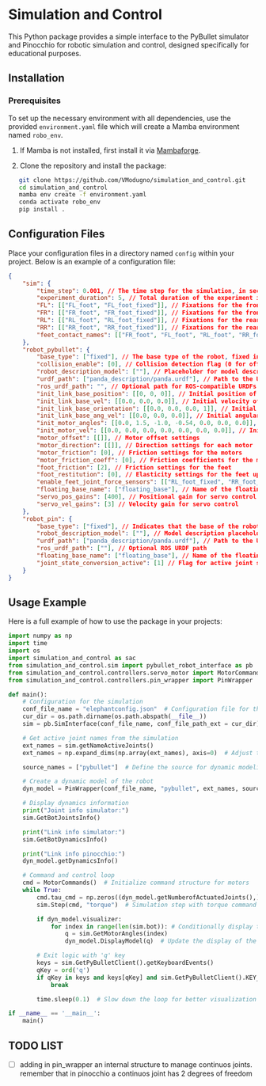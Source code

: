 # Simulation and Control

This Python package provides a simple interface to the PyBullet simulator and Pinocchio for robotic simulation and control, designed specifically for educational purposes.

## Installation

### Prerequisites

To set up the necessary environment with all dependencies, use the provided `environment.yaml` file which will create a Mamba environment named `robo_env`.

1. If Mamba is not installed, first install it via [Mambaforge](https://github.com/conda-forge/miniforge#mambaforge).

2. Clone the repository and install the package:
```bash
   git clone https://github.com/VModugno/simulation_and_control.git
   cd simulation_and_control
   mamba env create -f environment.yaml
   conda activate robo_env
   pip install . 
```


## Configuration Files

Place your configuration files in a directory named `config` within your project. Below is an example of a configuration file:
```json
{
    "sim": {
        "time_step": 0.001, // The time step for the simulation, in seconds
        "experiment_duration": 5, // Total duration of the experiment in seconds
        "FL": [["FL_foot", "FL_foot_fixed"]], // Fixations for the front-left foot
        "FR": [["FR_foot", "FR_foot_fixed"]], // Fixations for the front-right foot
        "RL": [["RL_foot", "RL_foot_fixed"]], // Fixations for the rear-left foot
        "RR": [["RR_foot", "RR_foot_fixed"]], // Fixations for the rear-right foot
        "feet_contact_names": [["FR_foot", "FL_foot", "RL_foot", "RR_foot"]] // Names of contact points for the feet
    },
    "robot_pybullet": {
        "base_type": ["fixed"], // The base type of the robot, fixed in this case
        "collision_enable": [0], // Collision detection flag (0 for off)
        "robot_description_model": [""], // Placeholder for model descriptions
        "urdf_path": ["panda_description/panda.urdf"], // Path to the URDF file for the robot
        "ros_urdf_path": "", // Optional path for ROS-compatible URDFs
        "init_link_base_position": [[0, 0, 0]], // Initial position of the robot base
        "init_link_base_vel": [[0.0, 0.0, 0.0]], // Initial velocity of the robot base
        "init_link_base_orientation": [[0.0, 0.0, 0.0, 1]], // Initial orientation quaternion of the robot base
        "init_link_base_ang_vel": [[0.0, 0.0, 0.0]], // Initial angular velocity of the robot base
        "init_motor_angles": [[0.0, 1.5, -1.0, -0.54, 0.0, 0.0, 0.0]], // Initial angles for the motors
        "init_motor_vel": [[0.0, 0.0, 0.0, 0.0, 0.0, 0.0, 0.0]], // Initial velocities for the motors
        "motor_offset": [[]], // Motor offset settings
        "motor_direction": [[]], // Direction settings for each motor
        "motor_friction": [0], // Friction settings for the motors
        "motor_friction_coeff": [0], // Friction coefficients for the motors
        "foot_friction": [2], // Friction settings for the feet
        "foot_restitution": [0], // Elasticity settings for the feet upon impact
        "enable_feet_joint_force_sensors": [["RL_foot_fixed", "RR_foot_fixed", "FL_foot_fixed", "FR_foot_fixed"]], // Force sensors at the feet joints
        "floating_base_name": ["floating_base"], // Name of the floating base
        "servo_pos_gains": [400], // Positional gain for servo control
        "servo_vel_gains": [3] // Velocity gain for servo control
    },
    "robot_pin": {
        "base_type": ["fixed"], // Indicates that the base of the robot is fixed
        "robot_description_model": [""], // Model description placeholder
        "urdf_path": ["panda_description/panda.urdf"], // Path to the URDF file
        "ros_urdf_path": [""], // Optional ROS URDF path
        "floating_base_name": ["floating_base"], // Name of the floating base
        "joint_state_conversion_active": [1] // Flag for active joint state conversion
    }
}
```

## Usage Example

Here is a full example of how to use the package in your projects:


```python
import numpy as np
import time
import os
import simulation_and_control as sac
from simulation_and_control.sim import pybullet_robot_interface as pb
from simulation_and_control.controllers.servo_motor import MotorCommands
from simulation_and_control.controllers.pin_wrapper import PinWrapper

def main():
    # Configuration for the simulation
    conf_file_name = "elephantconfig.json"  # Configuration file for the robot
    cur_dir = os.path.dirname(os.path.abspath(__file__))
    sim = pb.SimInterface(conf_file_name, conf_file_path_ext = cur_dir)  # Initialize simulation interface

    # Get active joint names from the simulation
    ext_names = sim.getNameActiveJoints()
    ext_names = np.expand_dims(np.array(ext_names), axis=0)  # Adjust the shape for compatibility

    source_names = ["pybullet"]  # Define the source for dynamic modeling

    # Create a dynamic model of the robot
    dyn_model = PinWrapper(conf_file_name, "pybullet", ext_names, source_names, False,0,cur_dir)

    # Display dynamics information
    print("Joint info simulator:")
    sim.GetBotJointsInfo()

    print("Link info simulator:")
    sim.GetBotDynamicsInfo()

    print("Link info pinocchio:")
    dyn_model.getDynamicsInfo()

    # Command and control loop
    cmd = MotorCommands()  # Initialize command structure for motors
    while True:
        cmd.tau_cmd = np.zeros((dyn_model.getNumberofActuatedJoints(),))  # Zero torque command
        sim.Step(cmd, "torque")  # Simulation step with torque command

        if dyn_model.visualizer: 
            for index in range(len(sim.bot)): # Conditionally display the robot model
                q = sim.GetMotorAngles(index)
                dyn_model.DisplayModel(q)  # Update the display of the robot model

        # Exit logic with 'q' key
        keys = sim.GetPyBulletClient().getKeyboardEvents()
        qKey = ord('q')
        if qKey in keys and keys[qKey] and sim.GetPyBulletClient().KEY_WAS_TRIGGERED:
            break

        time.sleep(0.1)  # Slow down the loop for better visualization

if __name__ == '__main__':
    main()
```

## TODO LIST

- [ ] adding in pin_wrapper an internal structure to manage continuos joints. remember that in pinocchio a continuos joint has 2 degrees of freedom


